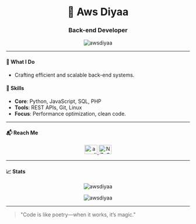 <h1 align="center">👋 Aws Diyaa</h1>
<h3 align="center">Back-end Developer</h3>

<p align="center">
  <img src="https://komarev.com/ghpvc/?username=awsdiyaa&label=Views&color=brightgreen&style=flat-square" alt="awsdiyaa" />
</p>

---

#### 🚀 What I Do
- Crafting efficient and scalable back-end systems.

#### 🧠 Skills
- **Core**: Python, JavaScript, SQL, PHP
- **Tools**: REST APIs, Git, Linux
- **Focus**: Performance optimization, clean code.

---

#### 📬 Reach Me
<p align="center">
  <a href="https://www.instagram.com/awsdiyaa/" target="_blank">
    <img src="https://raw.githubusercontent.com/rahuldkjain/github-profile-readme-generator/master/src/images/icons/Social/instagram.svg" alt="awsdiyea" height="25" width="35" />
  </a>
  <a href="https://discord.gg/NZyQzXP" target="_blank">
    <img src="https://raw.githubusercontent.com/rahuldkjain/github-profile-readme-generator/master/src/images/icons/Social/discord.svg" alt="NZyQzXP" height="25" width="35" />
  </a>
</p>

---

#### 📈 Stats
<p align="center">
  <img src="https://github-readme-stats.vercel.app/api?username=awsdiyaa&show_icons=true&theme=dark&hide_border=true" alt="awsdiyaa" />
</p>

<p align="center">
  <img src="https://github-readme-streak-stats.herokuapp.com/?user=awsdiyaa&theme=dark&hide_border=true" alt="awsdiyaa" />
</p>

---

> "Code is like poetry—when it works, it’s magic."
